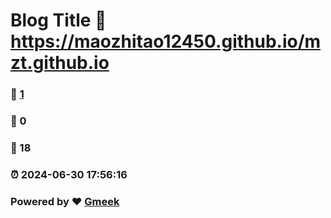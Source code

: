 # Blog Title :link: https://maozhitao12450.github.io/mzt.github.io 
### :page_facing_up: [1](https://maozhitao12450.github.io/mzt.github.io/tag.html) 
### :speech_balloon: 0 
### :hibiscus: 18 
### :alarm_clock: 2024-06-30 17:56:16 
### Powered by :heart: [Gmeek](https://github.com/Meekdai/Gmeek)
